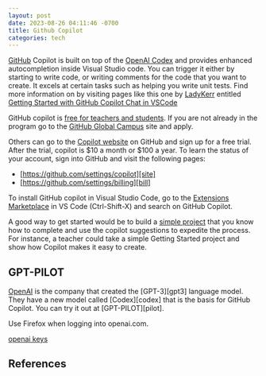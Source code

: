 ```yaml
---
layout: post
date: 2023-08-26 04:11:46 -0700
title: Github Copilot
categories: tech
---
```


[GitHub][site] Copilot is built on top of the [OpenAI Codex][openai] and provides enhanced autocompletion inside Visual Studio code. You can trigger it either by starting to write code, or writing comments for the code that you want to create. It excels at certain tasks such as helping you write unit tests. Find more information on by visiting pages like this one by [LadyKerr][lady-kerr] entitled [Getting Started with GitHub Copilot Chat in VSCode][lksamples]

GitHub copilot is [free for teachers and students][edu]. If you are not already in the program go to the [GitHub Global Campus][ggcs] site and apply.

Others can go to the [Copilot website][site] on GitHub and sign up for a free trial. After the trial, copilot is $10 a month or $100 a year. To learn the status of your account, sign into GitHub and visit the following pages:

- [https://github.com/settings/copilot][site]
- [https://github.com/settings/billing][bill]

To install GitHub copilot in Visual Studio Code, go to the [Extensions Marketplace][ext] in VS Code (Ctrl-Shift-X) and search on GitHub Copilot.

A good way to get started would be to build a [simple project][simple] that you know how to complete and use the copilot suggestions to expedite the process. For instance, a teacher could take a simple Getting Started project and show how Copilot makes it easy to create.

## GPT-PILOT

[OpenAI][openai] is the company that created the [GPT-3][gpt3] language model. They have a new model called [Codex][codex] that is the basis for GitHub Copilot. You can try it out at [GPT-PILOT][pilot].

[openai]: https://openai.com/

Use Firefox when logging into openai.com.

[openai keys][keys]

## References

[site]: https://github.com/features/copilot
[bill]: https://github.com/settings/billing
[lady-kerr]: https://github.com/LadyKerr
[lksamples]: https://github.com/orgs/community/discussions/64517
[edu]: https://docs.github.com/en/billing/managing-billing-for-github-copilot/about-billing-for-github-copilot#pricing-for-github-copilot-for-individuals
[ggcs]: https://docs.github.com/en/education/explore-the-benefits-of-teaching-and-learning-with-github-education/github-global-campus-for-students/apply-to-github-global-campus-as-a-student
[ext]: https://marketplace.visualstudio.com/VSCode
[simple]: https://www.freecodecamp.org/news/javascript-projects-for-beginners/
[keys]: https://platform.openai.com/account/api-keys
